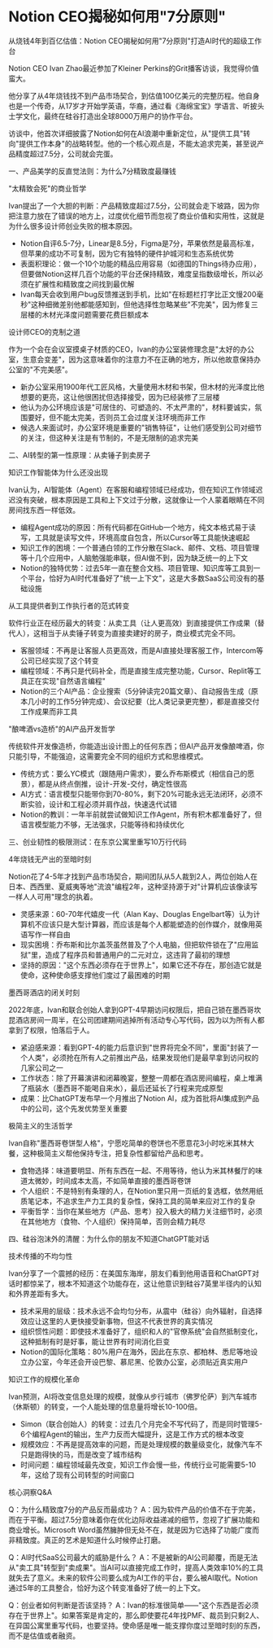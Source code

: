 # Notion CEO揭秘如何用"7分原则"

从烧钱4年到百亿估值：Notion CEO揭秘如何用"7分原则"打造AI时代的超级工作台

Notion CEO Ivan Zhao最近参加了Kleiner Perkins的Grit播客访谈，我觉得价值蛮大。

他分享了从4年烧钱找不到产品市场契合，到估值100亿美元的完整历程。他自身也是一个传奇，从17岁才开始学英语，华裔，通过看《海绵宝宝》学语言、听披头士学文化，最终在硅谷打造出全球8000万用户的协作平台。

访谈中，他首次详细披露了Notion如何在AI浪潮中重新定位，从"提供工具"转向"提供工作本身"的战略转型。他的一个核心观点是，不能太追求完美，甚至说产品精度超过7.5分，公司就会完蛋。

 一、产品美学的反直觉法则：为什么7分精致度最赚钱

 "太精致会死"的商业哲学

Ivan提出了一个大胆的判断：产品精致度超过7.5分，公司就会走下坡路，因为你把注意力放在了错误的地方上，过度优化细节而忽视了商业价值和实用性，这就是为什么很多设计师创业失败的根本原因。

- Notion自评6.5-7分，Linear是8.5分，Figma是7分，苹果依然是最高标准，但苹果的成功不可复制，因为它有独特的硬件护城河和生态系统优势
- 表面积理论：做一个10个功能的精品应用容易（如德国的Things待办应用），但要做Notion这样几百个功能的平台还保持精致，难度呈指数级增长，所以必须在扩展性和精致度之间找到最优解
- Ivan每天会收到用户bug反馈推送到手机，比如"在标题栏打字比正文慢200毫秒"这种细微差别他都能感知到，但他选择性忽略某些"不完美"，因为修复三层楼的木材光泽度问题需要花费巨额成本

 设计师CEO的克制之道

作为一个会在会议室摸桌子材质的CEO，Ivan的办公室装修理念是"太好的办公室，生意会变差"，因为这意味着你的注意力不在正确的地方，所以他故意保持办公室的"不完美感"。

- 新办公室采用1900年代工匠风格，大量使用木材和书架，但木材的光泽度比他想要的更亮，这让他很困扰但选择接受，因为已经装修了三层楼
- 他认为办公环境应该是"可居住的、可塑造的、不太严肃的"，材料要诚实，氛围要好，但不能太完美，否则员工会过度关注环境而非工作
- 候选人来面试时，办公室环境是重要的"销售特征"，让他们感受到公司对细节的关注，但这种关注是有节制的，不是无限制的追求完美

 二、AI转型的第一性原理：从卖锤子到卖房子

 知识工作智能体为什么还没出现

Ivan认为，AI智能体（Agent）在客服和编程领域已经成功，但在知识工作领域迟迟没有突破，根本原因是工具和上下文过于分散，这就像让一个人蒙着眼睛在不同房间找东西一样低效。

- 编程Agent成功的原因：所有代码都在GitHub一个地方，纯文本格式易于读写，工具就是读写文件，环境高度自包含，所以Cursor等工具能快速崛起
- 知识工作的困境：一个普通白领的工作分散在Slack、邮件、文档、项目管理等十几个应用中，人脑勉强能串联，但AI做不到，因为缺乏统一的上下文
- Notion的独特优势：过去5年一直在整合文档、项目管理、知识库等工具到一个平台，恰好为AI时代准备好了"统一上下文"，这是大多数SaaS公司没有的基础设施

 从工具提供者到工作执行者的范式转变

软件行业正在经历最大的转变：从卖工具（让人更高效）到直接提供工作成果（替代人），这相当于从卖锤子转变为直接卖建好的房子，商业模式完全不同。

- 客服领域：不再是让客服人员更高效，而是AI直接处理客服工作，Intercom等公司已经实现了这个转变
- 编程领域：不再只是代码补全，而是直接生成完整功能，Cursor、Replit等工具正在实现"自然语言编程"
- Notion的三个AI产品：企业搜索（5分钟读完20篇文章）、自动报告生成（原本几小时的工作5分钟完成）、会议纪要（比人类记录更完整），都是直接交付工作成果而非工具

 "酿啤酒vs造桥"的AI产品开发哲学

传统软件开发像造桥，你能造出设计图上的任何东西；但AI产品开发像酿啤酒，你只能引导，不能强迫，这需要完全不同的组织方式和思维模式。

- 传统方式：要么YC模式（跟随用户需求），要么乔布斯模式（相信自己的愿景），都是从终点倒推，设计-开发-交付，确定性很高
- AI方式：语言模型只能带你到70-80%，剩下20%可能永远无法闭环，必须不断实验，设计和工程必须并肩作战，快速迭代试错
- Notion的教训：一年半前就尝试做知识工作Agent，所有积木都准备好了，但语言模型能力不够，无法强求，只能等待和持续优化

 三、创业韧性的极限测试：在东京公寓里重写10万行代码

 4年烧钱无产出的至暗时刻

Notion花了4-5年才找到产品市场契合，期间团队从5人裁到2人，两位创始人在日本、西西里、夏威夷等地"流浪"编程2年，这种坚持源于对"计算机应该像读写一样人人可用"理念的执着。

- 灵感来源：60-70年代嬉皮一代（Alan Kay、Douglas Engelbart等）认为计算机不应该只是大型计算器，而应该是每个人都能塑造的创作媒介，就像用英语写作一样自由
- 现实困境：乔布斯和比尔盖茨虽然普及了个人电脑，但把软件锁在了"应用监狱"里，造成了程序员和普通用户的二元对立，这违背了最初的理想
- 坚持的原因："这个东西必须存在于世界上"，如果它还不存在，那创造它就是使命，这种使命感支撑他们度过了最困难的时期

 墨西哥酒店的闭关时刻

2022年底，Ivan和联合创始人拿到GPT-4早期访问权限后，把自己锁在墨西哥坎昆酒店房间一周半，在公司团建期间逃掉所有活动专心写代码，因为以为所有人都拿到了权限，怕落后于人。

- 紧迫感来源：看到GPT-4的能力后意识到"世界将完全不同"，里面"封装了一个人类"，必须抢在所有人之前推出产品，结果发现他们是最早拿到访问权的几家公司之一
- 工作状态：除了开幕演讲和闭幕晚宴，整整一周都在酒店房间编程，桌上堆满了瓶装水（墨西哥不能喝自来水），最后还延长了行程来完成原型
- 成果：比ChatGPT发布早一个月推出了Notion AI，成为首批将AI集成到产品中的公司，这个先发优势至关重要

 极简主义的生活哲学

Ivan自称"墨西哥卷饼型人格"，宁愿吃简单的卷饼也不愿意花3小时吃米其林大餐，这种极简主义帮他保持专注，把复杂性都留给产品和思考。

- 食物选择：味道要明显、所有东西在一起、不用等待，他认为米其林餐厅的味道太微妙，时间成本太高，不如简单直接的墨西哥卷饼
- 个人组织：不是特别有条理的人，在Notion里只用一页纸的复选框，依然用纸质笔记本，不追求生产力工具的复杂性，保持工具的简单来应对工作的复杂
- 平衡哲学：当你在某些地方（产品、思考）投入极大的精力关注细节时，必须在其他地方（食物、个人组织）保持简单，否则会精力耗尽

 四、硅谷泡沫外的清醒：为什么你的朋友不知道ChatGPT能对话

 技术传播的不均匀性

Ivan分享了一个震撼的经历：在美国东海岸，朋友们看到他用语音和ChatGPT对话时都惊呆了，根本不知道这个功能存在，这让他意识到硅谷7英里半径内的认知和外界差距有多大。

- 技术采用的层级：技术永远不会均匀分布，从震中（硅谷）向外辐射，自选择效应让这里的人更快接受新事物，但这不代表世界的真实情况
- 组织惯性问题：即使技术准备好了，组织和人的"官僚系统"会自然抵制变化，这种抵制有时是好事，能让世界有时间消化巨变
- Notion的国际化策略：80%用户在海外，因此在东京、都柏林、悉尼等地设立办公室，今年还会开设巴黎、慕尼黑、伦敦办公室，必须贴近真实用户

 知识工作的规模化革命

Ivan预测，AI将改变信息处理的规模，就像从步行城市（佛罗伦萨）到汽车城市（休斯顿）的转变，一个人能处理的信息量将增长10-100倍。

- Simon（联合创始人）的转变：过去几个月完全不写代码了，而是同时管理5-6个编程Agent的输出，生产力反而大幅提升，这是工作方式的根本改变
- 规模效应：不再是提高效率的问题，而是处理规模的数量级变化，就像汽车不只是跑得快的马，而是改变了城市结构
- 时间问题：编程领域最先改变，知识工作会慢一些，传统行业可能需要5-10年，这给了现有公司转型的时间窗口

 核心洞察Q&A

Q：为什么精致度7分的产品反而最成功？
A：因为软件产品的价值不在于完美，而在于平衡。超过7.5分意味着你在优化边际收益递减的细节，忽视了扩展功能和商业增长。Microsoft Word虽然臃肿但无处不在，就是因为它选择了功能广度而非精致度。真正的艺术是知道什么时候停止打磨。

Q：AI时代SaaS公司最大的威胁是什么？
A：不是被新的AI公司颠覆，而是无法从"卖工具"转型到"卖成果"。当AI可以直接完成工作时，提高人类效率10%的工具就失去了意义。未来的软件公司要么成为AI工作的平台，要么被AI取代。Notion通过5年的工具整合，恰好为这个转变准备好了统一的上下文。

Q：创业者如何判断是否该坚持？
A：Ivan的标准很简单——"这个东西是否必须存在于世界上"。如果答案是肯定的，那么即使要花4年找PMF、裁员到只剩2人、在异国公寓里重写代码，也要坚持。使命感是唯一能支撑你度过至暗时刻的东西，而不是估值或者融资。